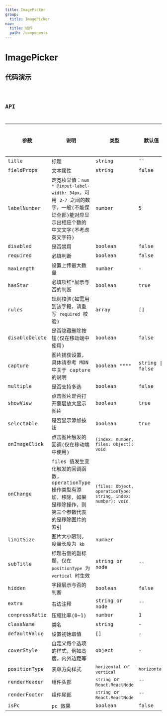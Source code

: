 ```yaml
---
title: ImagePicker
group:
  title: ImagePicker
nav:
  title: 组件
  path: /components
---
```


# ImagePicker

## 代码演示

<code src="./demo/index.tsx" />

## API

| 参数          | 说明                                                                                                                                  | 类型                                                          | 默认值          | 是否必填 |
| ------------- | ------------------------------------------------------------------------------------------------------------------------------------- | ------------------------------------------------------------- | --------------- | -------- |
| title         | 标题                                                                                                                                  | string                                                        | ''              | 是       |
| fieldProps    | 文本属性                                                                                                                              | string                                                        | false           | 是       |
| labelNumber   | 定宽枚举值：`num * @input-label-width: 34px`，可用 `2-7` 之间的数字，一般(不能保证全部)能对应显示出相应个数的中文文字(不考虑英文字符) | number                                                        | 5               | 否       |
| disabled      | 是否禁用                                                                                                                              | boolean                                                       | false           | 否       |
| required      | 必填判断                                                                                                                              | boolean                                                       | false           | 否       |
| maxLength     | 设置上传最大数量                                                                                                                      | number                                                        | -               | 否       |
| hasStar       | 必填项红\*展示与否的判断                                                                                                              | boolean                                                       | true            | 否       |
| rules         | 规则校验(如需用到该字段，请重写 `required` 校验)                                                                                      | array                                                         | []              | 否       |
| disableDelete | 是否隐藏删除按钮(仅在移动端中使用)                                                                                                    | boolean                                                       | false           | 否       |
| capture       | 图片捕获设置, 具体请参考 MDN 中关于 capture 的说明                                                                                    | boolean \*\*\*\*                                              | string \| false | 否       |
| multiple      | 是否支持多选                                                                                                                          | boolean                                                       | false           | 否       |
| showView      | 点击图片是否打开蒙层放大显示图片                                                                                                      | boolean                                                       | true            | 否       |
| selectable    | 是否显示添加按钮                                                                                                                      | boolean                                                       | true            | 否       |
| onImageClick  | 点击图片触发的回调(仅在移动端中使用)                                                                                                  | `(index: number, files: Object): void`                        |                 | 否       |
| onChange      | files 值发生变化触发的回调函数, operationType 操作类型有添加，移除，如果是移除操作，则第三个参数代表的是移除图片的索引                | `(files: Object, operationType: string, index: number): void` |                 | 否       |
| limitSize     | 图片大小限制, 度量长度为 `kb`                                                                                                         | number                                                        |                 | 否       |
| subTitle      | 标题右侧的副标题，仅在 `positionType` 为 `vertical` 时生效                                                                            | string or node                                                | ''              | 否       |
| hidden        | 字段展示与否的判断                                                                                                                    | boolean                                                       | false           | 否       |
| extra         | 右边注释                                                                                                                              | string or node                                                | ''              | 否       |
| compressRatio | 压缩比率(0~1)                                                                                                                         | number                                                        | 1               | 否       |
| className     | 类名                                                                                                                                  | string                                                        | -               | 否       |
| defaultValue  | 设置初始取值                                                                                                                          | []                                                            | -               | 否       |
| coverStyle    | 自定义每个选项的样式，例如高度，内外边距等                                                                                            | object                                                        | -               | 否       |
| positionType  | 表单方向样式                                                                                                                          | `horizontal` or `vertical`                                    | `horizontal`    | 否       |
| renderHeader  | 组件头部                                                                                                                              | `string` or `React.ReactNode`                                 | ''              | 否       |
| renderFooter  | 组件尾部                                                                                                                              | `string` or `React.ReactNode`                                 | ''              | 否       |
| isPc          | pc 效果                                                                                                                               | boolean                                                       | false           | 否       |
